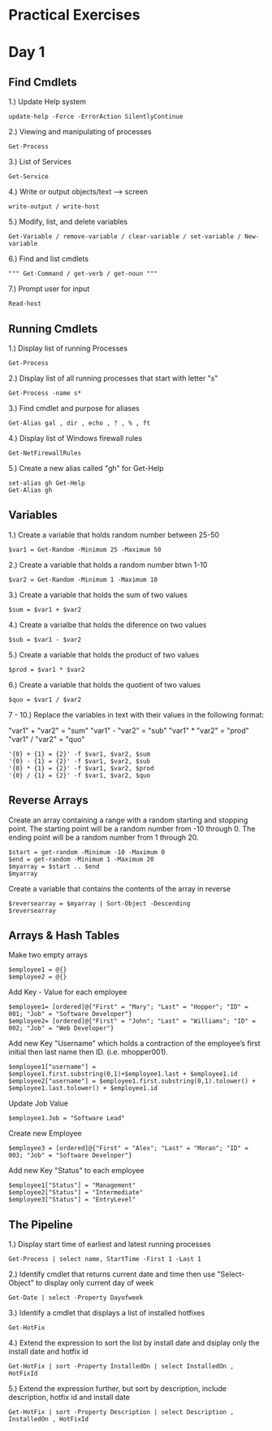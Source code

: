 # Practical Exercises

# Day 1 
## Find Cmdlets
  1.) Update Help system
  
    update-help -Force -ErrorAction SilentlyContinue
  2.) Viewing and manipulating of processes 
    
    Get-Process 
  3.) List of Services
  
    Get-Service
  4.) Write or output objects/text --> screen
  
    write-output / write-host
    
  5.) Modify, list, and delete variables
  
    Get-Variable / remove-variable / clear-variable / set-variable / New-variable 
  6.) Find and list cmdlets
  
    """ Get-Command / get-verb / get-noun """
  7.) Prompt user for input
    
    Read-host

## Running Cmdlets
  1.) Display list of running Processes

    Get-Process
  2.) Display list of all running processes that start with letter "s"
  
    Get-Process -name s*
  3.) Find cmdlet and purpose for aliases
  
    Get-Alias gal , dir , echo , ? , % , ft
  4.) Display list of Windows firewall rules 
  
    Get-NetFirewallRules
  5.) Create a new alias called "gh" for Get-Help
  
    set-alias gh Get-Help 
    Get-Alias gh

## Variables
  1.) Create a variable that holds random number between 25-50
  
    $var1 = Get-Random -Minimum 25 -Maximum 50
  2.) Create a variable that holds a random number btwn 1-10
  
    $var2 = Get-Random -Minimum 1 -Maximum 10
  3.) Create a variable that holds the sum of two values
  
    $sum = $var1 + $var2 
  4.) Create a varialbe that holds the diference on two values
  
    $sub = $var1 - $var2
  5.) Create a variable that holds the product of two values
  
    $prod = $var1 * $var2
  6.) Create a variable that holds the quotient of two values
  
    $quo = $var1 / $var2
  7 - 10.) Replace the variables in text with their values in the following format:

  "var1" + "var2" = "sum"
  "var1" - "var2" = "sub"
  "var1" * "var2" = "prod"
  "var1" / "var2" = "quo"

    '{0} + {1} = {2}' -f $var1, $var2, $sum 
    '{0} - {1} = {2}' -f $var1, $var2, $sub
    '{0} * {1} = {2}' -f $var1, $var2, $prod
    '{0} / {1} = {2}' -f $var1, $var2, $quo

## Reverse Arrays
  Create an array containing a range with a random starting and stopping point. The starting point will be a random number from -10 through 0. The ending point will be a random number from 1 through 20.
  
    $start = get-random -Minimum -10 -Maximum 0
    $end = get-random -Minimum 1 -Maximum 20
    $myarray = $start .. $end
    $myarray
   Create a variable that contains the contents of the array in reverse
 
    $reversearray = $myarray | Sort-Object -Descending
    $reversearray

## Arrays & Hash Tables
  Make two empty arrays
  
    $employee1 = @{}
    $employee2 = @{}
    
  Add Key - Value for each employee 
  
    $employee1= [ordered]@{"First" = "Mary"; "Last" = "Hopper"; "ID" = 001; "Job" = "Software Developer"}
    $employee2= [ordered]@{"First" = "John"; "Last" = "Williams"; "ID" = 002; "Job" = "Web Developer"}
    
  Add new Key "Username" which holds a contraction of the employee’s first initial then last name then ID. (i.e. mhopper001).
  
    $employee1["username"] = $employee1.first.substring(0,1)+$employee1.last + $employee1.id
    $employee2["username"] = $employee1.first.substring(0,1).tolower() + $employee1.last.tolower() + $employee1.id
    
  Update Job Value 
  
    $employee1.Job = "Software Lead"
    
  Create new Employee
  
    $employee3 = [ordered]@{"First" = "Alex"; "Last" = "Moran"; "ID" = 003; "Job" = "Software Developer"}
    
  Add new Key "Status" to each employee
  
    $employee1["Status"] = "Management"
    $employee2["Status"] = "Intermediate"
    $employee3["Status"] = "EntryLevel"

## The Pipeline
  1.) Display start time of earliest and latest running processes
  
    Get-Process | select name, StartTime -First 1 -Last 1

  2.) Identify cmdlet that returns current date and time then use "Select-Object" to display only current day of week
  
    Get-Date | select -Property Dayofweek

  3.) Identify a cmdlet that displays a list of installed hotfixes

    Get-HotFix

  4.) Extend the expression to sort the list by install date and dsiplay only the install date and hotfix id
  
    Get-HotFix | sort -Property InstalledOn | select InstalledOn , HotFixId

  5.) Extend the expression further, but sort by description, include description, hotfix id and install date
  
    Get-HotFix | sort -Property Description | select Description , InstalledOn , HotFixId
